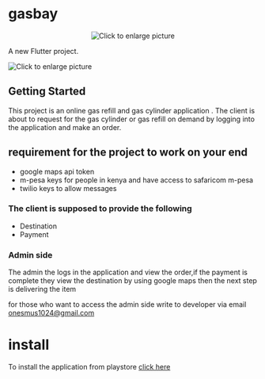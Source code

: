 # gasbay
<p align='center' >

<img src="https://drive.google.com/uc?export=view&id=1iELVKN5X5XBTUVz-UNi4PVwzbmwMuYGv"  title="Click to enlarge picture" />


A new Flutter project.


<img src="https://drive.google.com/uc?export=view&id=1h7sCOoz4X21BVp88EOtK3au483vHN_p6"  title="Click to enlarge picture" />


</p>

## Getting Started

This project is an online gas refill  and gas cylinder application .
The client is about to request for the gas cylinder or gas refill on demand by logging into the application and make an order.
## requirement for the project to work on your end
- google maps api token
- m-pesa keys for people in kenya and have access to safaricom m-pesa
- twilio keys to allow messages

### The client is supposed to provide the following
- Destination
- Payment

### Admin side 
The admin the logs in the application and view the order,if the payment is complete they view the destination by using google maps then the next step is delivering the item

for those who want to access the admin side write to developer via email onesmus1024@gmail.com


# install

To install the application from playstore [click here ](https://play.google.com/store/apps/details?id=cf.onescode.gasbay)

